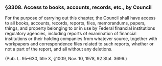### §3308. Access to books, accounts, records, etc., by Council ###

For the purpose of carrying out this chapter, the Council shall have access to all books, accounts, records, reports, files, memorandums, papers, things, and property belonging to or in use by Federal financial institutions regulatory agencies, including reports of examination of financial institutions or their holding companies from whatever source, together with workpapers and correspondence files related to such reports, whether or not a part of the report, and all without any deletions.

(Pub. L. 95–630, title X, §1009, Nov. 10, 1978, 92 Stat. 3696.)